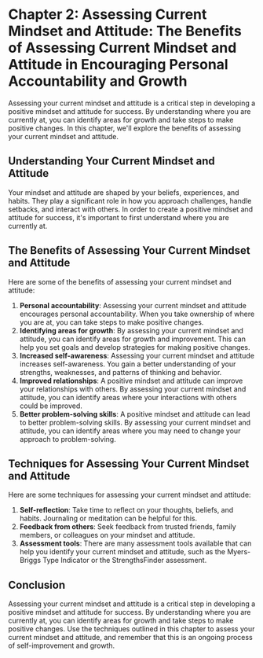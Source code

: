 Chapter 2: Assessing Current Mindset and Attitude: The Benefits of Assessing Current Mindset and Attitude in Encouraging Personal Accountability and Growth
===========================================================================================================================================================

Assessing your current mindset and attitude is a critical step in developing a positive mindset and attitude for success. By understanding where you are currently at, you can identify areas for growth and take steps to make positive changes. In this chapter, we'll explore the benefits of assessing your current mindset and attitude.

Understanding Your Current Mindset and Attitude
-----------------------------------------------

Your mindset and attitude are shaped by your beliefs, experiences, and habits. They play a significant role in how you approach challenges, handle setbacks, and interact with others. In order to create a positive mindset and attitude for success, it's important to first understand where you are currently at.

The Benefits of Assessing Your Current Mindset and Attitude
-----------------------------------------------------------

Here are some of the benefits of assessing your current mindset and attitude:

1. **Personal accountability**: Assessing your current mindset and attitude encourages personal accountability. When you take ownership of where you are at, you can take steps to make positive changes.
2. **Identifying areas for growth**: By assessing your current mindset and attitude, you can identify areas for growth and improvement. This can help you set goals and develop strategies for making positive changes.
3. **Increased self-awareness**: Assessing your current mindset and attitude increases self-awareness. You gain a better understanding of your strengths, weaknesses, and patterns of thinking and behavior.
4. **Improved relationships**: A positive mindset and attitude can improve your relationships with others. By assessing your current mindset and attitude, you can identify areas where your interactions with others could be improved.
5. **Better problem-solving skills**: A positive mindset and attitude can lead to better problem-solving skills. By assessing your current mindset and attitude, you can identify areas where you may need to change your approach to problem-solving.

Techniques for Assessing Your Current Mindset and Attitude
----------------------------------------------------------

Here are some techniques for assessing your current mindset and attitude:

1. **Self-reflection**: Take time to reflect on your thoughts, beliefs, and habits. Journaling or meditation can be helpful for this.
2. **Feedback from others**: Seek feedback from trusted friends, family members, or colleagues on your mindset and attitude.
3. **Assessment tools**: There are many assessment tools available that can help you identify your current mindset and attitude, such as the Myers-Briggs Type Indicator or the StrengthsFinder assessment.

Conclusion
----------

Assessing your current mindset and attitude is a critical step in developing a positive mindset and attitude for success. By understanding where you are currently at, you can identify areas for growth and take steps to make positive changes. Use the techniques outlined in this chapter to assess your current mindset and attitude, and remember that this is an ongoing process of self-improvement and growth.
